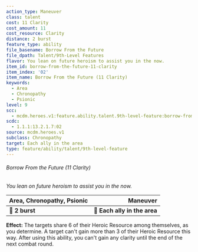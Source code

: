 ```yaml
---
action_type: Maneuver
class: talent
cost: 11 Clarity
cost_amount: 11
cost_resource: Clarity
distance: 2 burst
feature_type: ability
file_basename: Borrow From the Future
file_dpath: Talent/9th-Level Features
flavor: You lean on future heroism to assist you in the now.
item_id: borrow-from-the-future-11-clarity
item_index: '02'
item_name: Borrow From the Future (11 Clarity)
keywords:
  - Area
  - Chronopathy
  - Psionic
level: 9
scc:
  - mcdm.heroes.v1:feature.ability.talent.9th-level-feature:borrow-from-the-future-11-clarity
scdc:
  - 1.1.1:13.2.1.7:02
source: mcdm.heroes.v1
subclass: Chronopathy
target: Each ally in the area
type: feature/ability/talent/9th-level-feature
---
```


###### Borrow From the Future (11 Clarity)

*You lean on future heroism to assist you in the now.*

| **Area, Chronopathy, Psionic** |                 **Maneuver** |
| ------------------------------ | ---------------------------: |
| **📏 2 burst**                 | **🎯 Each ally in the area** |

**Effect:** The targets share 6 of their Heroic Resource among themselves, as you determine. A target can't gain more than 3 of their Heroic Resource this way. After using this ability, you can't gain any clarity until the end of the next combat round.
